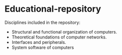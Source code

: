 # Educational-repository
Disciplines included in the repository:
* Structural and functional organization of computers.
* Theoretical foundations of computer networks.
* Interfaces and peripherals.
* System software of computers

